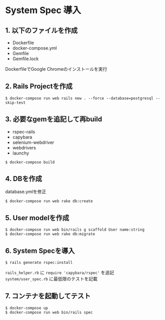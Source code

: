 # System Spec 導入

## 1. 以下のファイルを作成

- Dockerfile
- docker-compose.yml
- Gemfile
- Gemfile.lock

DockerfileでGoogle Chromeのインストールを実行

## 2. Rails Projectを作成

```
$ docker-compose run web rails new . --force --database=postgresql --skip-test
```

## 3. 必要なgemを追記して再build

- rspec-rails
- capybara
- selenium-webdriver
- webdrivers
- launchy

```
$ docker-compose build
```

## 4. DBを作成

database.ymlを修正

```
$ docker-compose run web rake db:create
```

## 5. User modelを作成

```
$ docker-compose run web bin/rails g scaffold User name:string
$ docker-compose run web rake db:migrate
```

## 6. System Specを導入

```
$ rails generate rspec:install
```

`rails_helper.rb` に `require 'capybara/rspec'` を追記  
`system/user_spec.rb` に最低限のテストを記載

## 7. コンテナを起動してテスト

```
$ docker-compose up
$ docker-compose run web bin/rails spec
```
